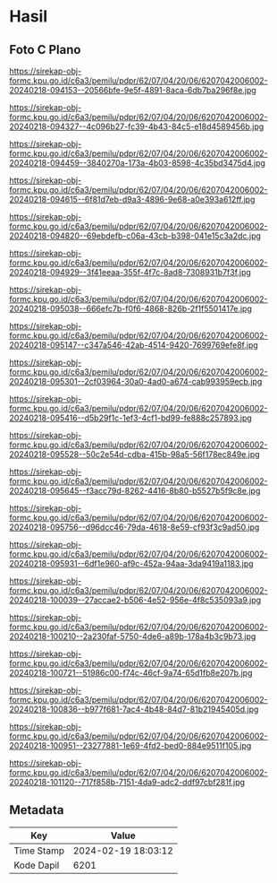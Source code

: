 # Hasil

## Foto C Plano

https://sirekap-obj-formc.kpu.go.id/c6a3/pemilu/pdpr/62/07/04/20/06/6207042006002-20240218-094153--20566bfe-9e5f-4891-8aca-6db7ba296f8e.jpg

https://sirekap-obj-formc.kpu.go.id/c6a3/pemilu/pdpr/62/07/04/20/06/6207042006002-20240218-094327--4c096b27-fc39-4b43-84c5-e18d4589456b.jpg

https://sirekap-obj-formc.kpu.go.id/c6a3/pemilu/pdpr/62/07/04/20/06/6207042006002-20240218-094459--3840270a-173a-4b03-8598-4c35bd3475d4.jpg

https://sirekap-obj-formc.kpu.go.id/c6a3/pemilu/pdpr/62/07/04/20/06/6207042006002-20240218-094615--6f81d7eb-d9a3-4896-9e68-a0e393a612ff.jpg

https://sirekap-obj-formc.kpu.go.id/c6a3/pemilu/pdpr/62/07/04/20/06/6207042006002-20240218-094820--69ebdefb-c06a-43cb-b398-041e15c3a2dc.jpg

https://sirekap-obj-formc.kpu.go.id/c6a3/pemilu/pdpr/62/07/04/20/06/6207042006002-20240218-094929--3f41eeaa-355f-4f7c-8ad8-7308931b7f3f.jpg

https://sirekap-obj-formc.kpu.go.id/c6a3/pemilu/pdpr/62/07/04/20/06/6207042006002-20240218-095038--666efc7b-f0f6-4868-826b-2f1f5501417e.jpg

https://sirekap-obj-formc.kpu.go.id/c6a3/pemilu/pdpr/62/07/04/20/06/6207042006002-20240218-095147--c347a546-42ab-4514-9420-7699769efe8f.jpg

https://sirekap-obj-formc.kpu.go.id/c6a3/pemilu/pdpr/62/07/04/20/06/6207042006002-20240218-095301--2cf03964-30a0-4ad0-a674-cab993959ecb.jpg

https://sirekap-obj-formc.kpu.go.id/c6a3/pemilu/pdpr/62/07/04/20/06/6207042006002-20240218-095416--d5b29f1c-1ef3-4cf1-bd99-fe888c257893.jpg

https://sirekap-obj-formc.kpu.go.id/c6a3/pemilu/pdpr/62/07/04/20/06/6207042006002-20240218-095528--50c2e54d-cdba-415b-98a5-56f178ec849e.jpg

https://sirekap-obj-formc.kpu.go.id/c6a3/pemilu/pdpr/62/07/04/20/06/6207042006002-20240218-095645--f3acc79d-8262-4416-8b80-b5527b5f9c8e.jpg

https://sirekap-obj-formc.kpu.go.id/c6a3/pemilu/pdpr/62/07/04/20/06/6207042006002-20240218-095756--d96dcc46-79da-4618-8e59-cf93f3c9ad50.jpg

https://sirekap-obj-formc.kpu.go.id/c6a3/pemilu/pdpr/62/07/04/20/06/6207042006002-20240218-095931--6df1e960-af9c-452a-94aa-3da9419a1183.jpg

https://sirekap-obj-formc.kpu.go.id/c6a3/pemilu/pdpr/62/07/04/20/06/6207042006002-20240218-100039--27accae2-b506-4e52-956e-4f8c535093a9.jpg

https://sirekap-obj-formc.kpu.go.id/c6a3/pemilu/pdpr/62/07/04/20/06/6207042006002-20240218-100210--2a230faf-5750-4de6-a89b-178a4b3c9b73.jpg

https://sirekap-obj-formc.kpu.go.id/c6a3/pemilu/pdpr/62/07/04/20/06/6207042006002-20240218-100721--51986c00-f74c-46cf-9a74-65d1fb8e207b.jpg

https://sirekap-obj-formc.kpu.go.id/c6a3/pemilu/pdpr/62/07/04/20/06/6207042006002-20240218-100836--b977f681-7ac4-4b48-84d7-81b21945405d.jpg

https://sirekap-obj-formc.kpu.go.id/c6a3/pemilu/pdpr/62/07/04/20/06/6207042006002-20240218-100951--23277881-1e69-4fd2-bed0-884e9511f105.jpg

https://sirekap-obj-formc.kpu.go.id/c6a3/pemilu/pdpr/62/07/04/20/06/6207042006002-20240218-101120--717f858b-7151-4da9-adc2-ddf97cbf281f.jpg


## Metadata

| Key        | Value               |
| ---------- | ------------------- |
| Time Stamp | 2024-02-19 18:03:12 |
| Kode Dapil | 6201                |



